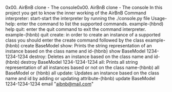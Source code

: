 0x00. AirBnB clone - The console0x00. AirBnB clone - The console
In this project you get to know the inner working of the AirBnB
Command interpreter:
start-start the interpreter by running the ./console.py file
Usage-help: enter the command to list the supported commands. example-(hbnd) help
quit: enter the quit command to exit the command interpreter. example-(hbnb) quit
create: in order to create an instance of a supported class you should enter the create command followed by the class example-(hbnb) create BaseModel
show:  Prints the string representation of an instance based on the class name and id-(hbnb) show BaseModel 1234-1234-1234
destroy: Deletes an instance based on the class name and id-(hbnb) destroy BaseModel 1234-1234-1234
all: Prints all string representation of all instances based or not on the class name-(hbnb) all BaseModel or (hbnb) all
update: Updates an instance based on the class name and id by adding or updating attribute-(hbnb) update BaseModel 1234-1234-1234 email "aibnb@mail.com"
